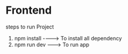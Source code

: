 # Frontend

steps to run Project

1. npm install ----> To install all dependency
2. npm run dev  ---> To run app